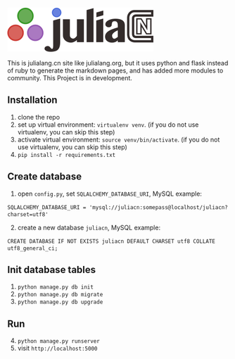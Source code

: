 ![Alt text](/project/static/images/logo.png)

This is julialang.cn site like julialang.org, but it uses python and flask instead of ruby to generate the markdown pages,
and has added more modules to community.
This Project is in development.

## Installation

1. clone the repo
2. set up virtual environment: `virtualenv venv`. (if you do not use virtualenv, you can skip this step)
3. activate virtual environment: `source venv/bin/activate`. (if you do not use virtualenv, you can skip this step)
4. `pip install -r requirements.txt`

## Create database
1. open `config.py`, set `SQLALCHEMY_DATABASE_URI`, MySQL example:
```
SQLALCHEMY_DATABASE_URI = 'mysql://juliacn:somepass@localhost/juliacn?charset=utf8'
```

2. create a new database `juliacn`, MySQL example:
```
CREATE DATABASE IF NOT EXISTS juliacn DEFAULT CHARSET utf8 COLLATE utf8_general_ci;
```

## Init database tables
1. `python manage.py db init`
2. `python manage.py db migrate`
3. `python manage.py db upgrade`

## Run
4. `python manage.py runserver`
5. visit `http://localhost:5000`
